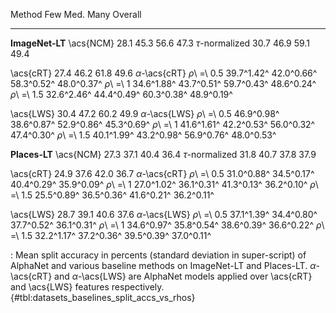 Method                     Few         Med.         Many      Overall
-----------------  -----------  -----------  -----------  -----------
**ImageNet-LT**
\acs{NCM}                 28.1         45.3         56.6         47.3
$\tau$-normalized         30.7         46.9         59.1         49.4
<!--  -->
\acs{cRT}                 27.4         46.2         61.8         49.6
_α_-\acs{cRT}
_ρ_\ =\ 0.5         39.7^1.42^   42.0^0.66^   58.3^0.52^   48.0^0.37^
_ρ_\ =\ 1           34.6^1.88^   43.7^0.51^   59.7^0.43^   48.6^0.24^
_ρ_\ =\ 1.5         32.6^2.46^   44.4^0.49^   60.3^0.38^   48.9^0.19^
<!--  -->
\acs{LWS}                 30.4         47.2         60.2         49.9
_α_-\acs{LWS}
_ρ_\ =\ 0.5         46.9^0.98^   38.6^0.87^   52.9^0.86^   45.3^0.69^
_ρ_\ =\ 1           41.6^1.61^   42.2^0.53^   56.0^0.32^   47.4^0.30^
_ρ_\ =\ 1.5         40.1^1.99^   43.2^0.98^   56.9^0.76^   48.0^0.53^
<!--  -->
<!--  -->
**Places-LT**
\acs{NCM}                 27.3         37.1         40.4         36.4
$\tau$-normalized         31.8         40.7         37.8         37.9
<!--  -->
\acs{cRT}                 24.9         37.6         42.0         36.7
_α_-\acs{cRT}
_ρ_\ =\ 0.5         31.0^0.88^   34.5^0.17^   40.4^0.29^   35.9^0.09^
_ρ_\ =\ 1           27.0^1.02^   36.1^0.31^   41.3^0.13^   36.2^0.10^
_ρ_\ =\ 1.5         25.5^0.89^   36.5^0.36^   41.6^0.21^   36.2^0.11^
<!--  -->
\acs{LWS}                 28.7         39.1         40.6         37.6
_α_-\acs{LWS}
_ρ_\ =\ 0.5         37.1^1.39^   34.4^0.80^   37.7^0.52^   36.1^0.31^
_ρ_\ =\ 1           34.6^0.97^   35.8^0.54^   38.6^0.39^   36.6^0.22^
_ρ_\ =\ 1.5         32.2^1.17^   37.2^0.36^   39.5^0.39^   37.0^0.11^

: Mean split accuracy in percents (standard deviation in super-script) of AlphaNet and various baseline methods on ImageNet-LT and Places-LT. $\alpha$-\acs{cRT} and $\alpha$-\acs{LWS} are AlphaNet models applied over \acs{cRT} and \acs{LWS} features respectively. {#tbl:datasets_baselines_split_accs_vs_rhos}
